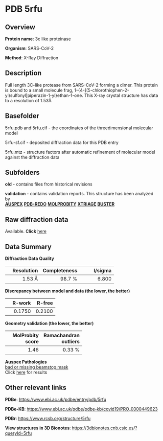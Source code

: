 # PDB 5rfu

## Overview

**Protein name**: 3c like proteinase

**Organism**: SARS-CoV-2

**Method**: X-Ray Diffraction

## Description

Full length 3C-like protease from SARS-CoV-2 forming a dimer. This protein is bound to a small molecule frag, 1-{4-[(5-chlorothiophen-2-yl)sulfonyl]piperazin-1-yl}ethan-1-one. This X-ray crystal structure has data to a resolution of 1.53Å

## Basefolder

5rfu.pdb and 5rfu.cif - the coordinates of the threedimensional molecular model

5rfu-sf.cif - deposited diffraction data for this PDB entry

5rfu.mtz - structure factors after automatic refinement of molecular model against the diffraction data

## Subfolders



**old** - contains files from historical revisions

**validation** - contains validation reports. This structure has been analyzed by <br>[**AUSPEX**](https://github.com/thorn-lab/coronavirus_structural_task_force/tree/master/pdb/3c_like_proteinase/SARS-CoV-2/5rfu/validation/auspex) [**PDB-REDO**](https://github.com/thorn-lab/coronavirus_structural_task_force/tree/master/pdb/3c_like_proteinase/SARS-CoV-2/5rfu/validation/pdb-redo) [**MOLPROBITY**](https://github.com/thorn-lab/coronavirus_structural_task_force/tree/master/pdb/3c_like_proteinase/SARS-CoV-2/5rfu/validation/molprobity) [**XTRIAGE**](https://github.com/thorn-lab/coronavirus_structural_task_force/blob/master/pdb/3c_like_proteinase/SARS-CoV-2/5rfu/validation/Xtriage_output.log) [**BUSTER**](https://www.globalphasing.com/buster/wiki/index.cgi?Covid19Pdb5RFU) 



## Raw diffraction data

Available. **Click** [here](https://zenodo.org/record/3731521) 

## Data Summary
**Diffraction Data Quality**

|   | Resolution | Completeness| I/sigma |
|---|-------------:|----------------:|--------------:|
|   |1.53 Å|98.7  %|<img width=50/>6.800|

**Discrepancy between model and data (the lower, the better)**

|   | **R-work**| **R-free**   
|---|-------------:|----------------:|           
||  0.1750|  0.2100|

**Geometry validation (the lower, the better)**

|   |**MolProbity<br>score**| **Ramachandran<br>outliers** 
|---|-------------:|----------------:|
||  1.46|  0.33 %|

**Auspex Pathologies**<br> [bad or missing beamstop mask](https://www.auspex.de/pathol/#2)<br>Click [here](https://github.com/thorn-lab/coronavirus_structural_task_force/blob/master/pdb/3c_like_proteinase/SARS-CoV-2/5rfu/validation/auspex/5rfu_auspex_comments.txt)  for results

 



## Other relevant links 
**PDBe**:  https://www.ebi.ac.uk/pdbe/entry/pdb/5rfu

**PDBe-KB**: https://www.ebi.ac.uk/pdbe/pdbe-kb/covid19/PRO_0000449623 
 
**PDBr**: https://www.rcsb.org/structure/5rfu 

**View structures in 3D Bionotes**: https://3dbionotes.cnb.csic.es/?queryId=5rfu

